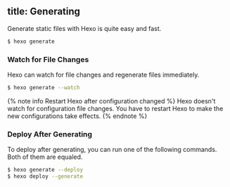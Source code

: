 title: Generating
---
Generate static files with Hexo is quite easy and fast.

``` bash
$ hexo generate
```

### Watch for File Changes

Hexo can watch for file changes and regenerate files immediately.

``` bash
$ hexo generate --watch
```

{% note info Restart Hexo after configuration changed %}
Hexo doesn't watch for configuration file changes. You have to restart Hexo to make the new configurations take effects.
{% endnote %}

### Deploy After Generating

To deploy after generating, you can run one of the following commands. Both of them are equaled.

``` bash
$ hexo generate --deploy
$ hexo deploy --generate
```